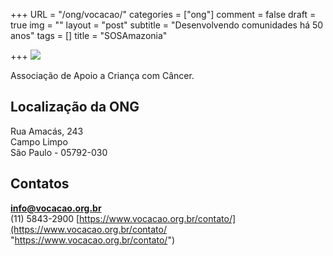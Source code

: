 +++
URL = "/ong/vocacao/"
categories = ["ong"]
comment = false
draft = true
img = ""
layout = "post"
subtitle = "Desenvolvendo comunidades há 50 anos"
tags = []
title = "SOSAmazonia"

+++
![](/uploads/vocacao.png)

Associação de Apoio a Criança com Câncer.

## Localização da ONG

Rua Amacás, 243  
Campo Limpo  
São Paulo - 05792-030

## Contatos

[**info@vocacao.org.br**](mailto:info@vocacao.org.br)  
(11) 5843-2900
[https://www.vocacao.org.br/contato/](https://www.vocacao.org.br/contato/ "https://www.vocacao.org.br/contato/")